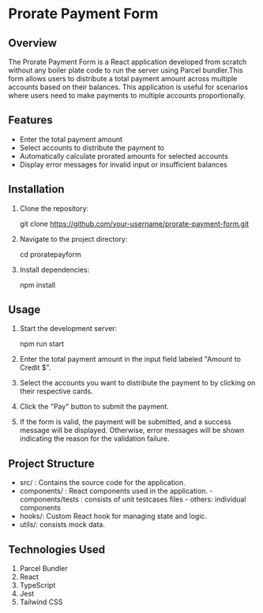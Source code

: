 # Prorate Payment Form

## Overview

The Prorate Payment Form is a React application developed from scratch without any boiler plate code to run the server using Parcel bundler.This form allows users to distribute a total payment amount across multiple accounts based on their balances. This application is useful for scenarios where users need to make payments to multiple accounts proportionally.

## Features

- Enter the total payment amount
- Select accounts to distribute the payment to
- Automatically calculate prorated amounts for selected accounts
- Display error messages for invalid input or insufficient balances

## Installation

1. Clone the repository:

   git clone https://github.com/your-username/prorate-payment-form.git

2. Navigate to the project directory:

   cd proratepayform

3. Install dependencies:

    npm install

## Usage
1. Start the development server:

    npm run start

2. Enter the total payment amount in the input field labeled "Amount to Credit $".

3. Select the accounts you want to distribute the payment to by clicking on their respective cards.

4. Click the "Pay" button to submit the payment.

5. If the form is valid, the payment will be submitted, and a success message will be displayed. Otherwise, error messages will be shown indicating the reason for the validation failure.

## Project Structure

- src/  : Contains the source code for the application.
- components/ : React components used in the application.
            - components/tests : consists of unit testcases files
            - others: individual components
- hooks/: Custom React hook for managing state and logic.
- utils/: consists mock data.

## Technologies Used

1. Parcel Bundler 
2. React
3. TypeScript
4. Jest
5. Tailwind CSS
